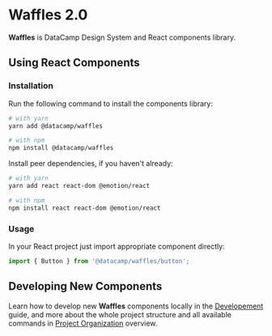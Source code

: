 # Waffles 2.0

**Waffles** is DataCamp Design System and React components library.

## Using React Components

### Installation

Run the following command to install the components library:

```bash
# with yarn
yarn add @datacamp/waffles

# with npm
npm install @datacamp/waffles
```

Install peer dependencies, if you haven't already:

```bash
# with yarn
yarn add react react-dom @emotion/react

# with npm
npm install react react-dom @emotion/react
```

### Usage

In your React project just import appropriate component directly:

```js
import { Button } from '@datacamp/waffles/button';
```

## Developing New Components

Learn how to develop new **Waffles** components locally in the [Developement](https://github.com/datacamp/waffles/blob/master/docs/DEVELOPMENT.md) guide, and more about the whole project structure and all available commands in [Project Organization](https://github.com/datacamp/waffles/blob/master/docs/PROJECT_ORGANIZATION.md) overview.
